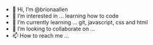 - 👋 Hi, I’m @brionaallen
- 👀 I’m interested in ... learning how to code
- 🌱 I’m currently learning ... git, javascript, css and html
- 💞️ I’m looking to collaborate on ...
- 📫 How to reach me ...

<!---
brionaallen/brionaallen is a ✨ special ✨ repository because its `README.md` (this file) appears on your GitHub profile.
You can click the Preview link to take a look at your changes.
--->
